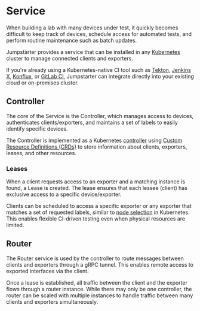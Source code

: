 # Service

When building a lab with many devices under test, it quickly becomes difficult
to keep track of devices, schedule access for automated tests, and perform
routine maintenance such as batch updates.

Jumpstarter provides a service that can be installed in any
[Kubernetes](https://kubernetes.io/) cluster to manage connected clients and
exporters.

If you're already using a Kubernetes-native CI tool such as
[Tekton](https://tekton.dev/), [Jenkins X](https://jenkins-x.io/),
[Konflux](https://konflux-ci.dev), or [GitLab
CI](https://docs.gitlab.com/user/clusters/agent/ci_cd_workflow/), Jumpstarter
can integrate directly into your existing cloud or on-premises cluster.

## Controller

The core of the Service is the Controller, which manages access to devices,
authenticates clients/exporters, and maintains a set of labels to easily
identify specific devices.

The Controller is implemented as a Kubernetes
[controller](https://github.com/jumpstarter-dev/jumpstarter-controller) using
[Custom Resource Definitions
(CRDs)](https://kubernetes.io/docs/concepts/extend-kubernetes/api-extension/custom-resources/)
to store information about clients, exporters, leases, and other resources.

### Leases

When a client requests access to an exporter and a matching instance is found, a
Lease is created. The lease ensures that each lessee (client) has exclusive
access to a specific device/exporter.

Clients can be scheduled to access a specific exporter or any exporter that
matches a set of requested labels, similar to [node
selection](https://kubernetes.io/docs/concepts/scheduling-eviction/assign-pod-node/#nodeselector)
in Kubernetes. This enables flexible CI-driven testing even when physical
resources are limited.

## Router

The Router service is used by the controller to route messages between clients
and exporters through a gRPC tunnel. This enables remote access to exported
interfaces via the client.

Once a lease is established, all traffic between the client and the exporter
flows through a router instance. While there may only be one controller, the
router can be scaled with multiple instances to handle traffic between many
clients and exporters simultaneously.